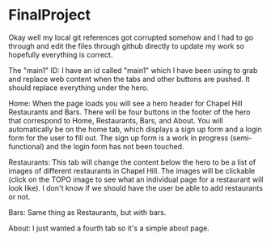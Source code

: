 # FinalProject

Okay well my local git references got corrupted somehow and I had to go through and edit the files through github directly to update my work so hopefully everything is correct.

The "main1" ID: I have an id called "main1" which I have been using to grab and replace web content when the tabs and other buttons are pushed. It should replace everything under the hero.

Home: When the page loads you will see a hero header for Chapel Hill Restaurants and Bars. There will be four buttons in the footer of the hero that correspond to Home, Restaurants, Bars, and About. You will automatically be on the home tab, which displays a sign up form and a login form for the user to fill out. The sign up form is a work in progress (semi-functional) and the login form has not been touched.

Restaurants: This tab will change the content below the hero to be a list of images of different restaurants in Chapel Hill. The images will be clickable (click on the TOPO image to see what an individual page for a restaurant will look like). I don't know if we should have the user be able to add restaurants or not.

Bars: Same thing as Restaurants, but with bars.

About: I just wanted a fourth tab so it's a simple about page.
